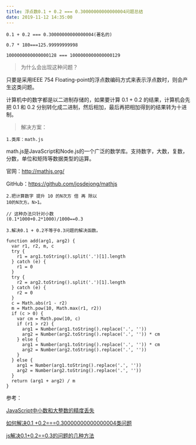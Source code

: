 ```yaml
---
title: 浮点数0.1 + 0.2 === 0.30000000000000004问题总结
date: 2019-11-12 14:35:00
---
```


```
0.1 + 0.2 === 0.30000000000000004(著名的)

0.7 * 180===125.99999999998

1000000000000000128 === 1000000000000000129
```

> 为什么会出现这种问题？

只要是采用IEEE 754 Floating-point的浮点数编码方式来表示浮点数时，则会产生这类问题。

计算机中的数字都是以二进制存储的，如果要计算 0.1 + 0.2 的结果，计算机会先把 0.1 和 0.2 分别转化成二进制，然后相加，最后再把相加得到的结果转为十进制。

> 解决方案：

<code>1.类库：math.js</code>

math.js是JavaScript和Node.js的一个广泛的数学库。支持数字，大数，复数，分数，单位和矩阵等数据类型的运算。

官网：http://mathjs.org/

GitHub：https://github.com/josdejong/mathjs

<code>2.把计算数字 提升 10 的N次方 倍 再 除以 10的N次方。N>1。</code>

```
// 这种办法只针对小数
(0.1*1000+0.2*1000)/1000==0.3
```

<code>3.解决0.1 + 0.2不等于0.3问题的解决函数。</code>
```
function add(arg1, arg2) {
  var r1, r2, m, c
  try {
    r1 = arg1.toString().split('.')[1].length
  } catch (e) {
    r1 = 0
  }
  try {
    r2 = arg2.toString().split('.')[1].length
  } catch (e) {
    r2 = 0
  }
  c = Math.abs(r1 - r2)
  m = Math.pow(10, Math.max(r1, r2))
  if (c > 0) {
    var cm = Math.pow(10, c)
    if (r1 > r2) {
      arg1 = Number(arg1.toString().replace('.', ''))
      arg2 = Number(arg2.toString().replace('.', '')) * cm
    } else {
      arg1 = Number(arg1.toString().replace('.', '')) * cm
      arg2 = Number(arg2.toString().replace('.', ''))
    }
  } else {
    arg1 = Number(arg1.toString().replace('.', ''))
    arg2 = Number(arg2.toString().replace('.', ''))
  }
  return (arg1 + arg2) / m
}
```



参考：

[JavaScript中小数和大整数的精度丢失](https://www.cnblogs.com/shytong/p/5091600.html)

[如何解决0.1 +0.2===0.30000000000000004类问题](https://www.jianshu.com/p/407b6c3677f5)

[js解决0.1+0.2==0.3的问题的几种方法](https://blog.csdn.net/weixin_34018202/article/details/88596223)

